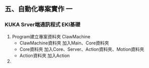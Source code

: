 ## 五、自動化專案實作 一
### KUKA Srver端通訊程式 EKI基礎
1. Program建立專案資料夾 ClawMachine
	- ClawMachine資料夾 加入Main、Core資料夾
	- Core資料夾 加入Core、Server、Action資料夾、Motion資料夾
	- Action資料夾 加入Action
2. 
<!--stackedit_data:
eyJoaXN0b3J5IjpbMTMzOTA2MjA4NiwxNzQ2NjQwMTYzLDE3ND
k2NjcxMDcsMTgxMTE2NTU5Ml19
-->